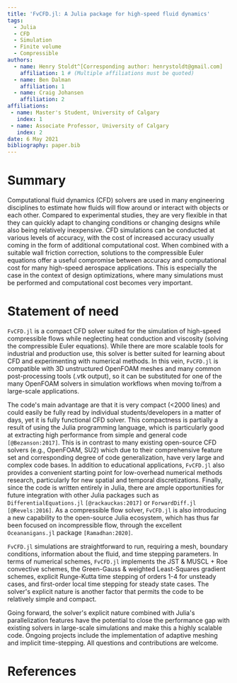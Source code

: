 ```yaml
---
title: 'FvCFD.jl: A Julia package for high-speed fluid dynamics'
tags:
  - Julia
  - CFD
  - Simulation
  - Finite volume
  - Compressible
authors:
  - name: Henry Stoldt^[Corresponding author: henrystoldt@gmail.com]
    affiliation: 1 # (Multiple affiliations must be quoted)
  - name: Ben Dalman
    affiliation: 1
  - name: Craig Johansen
    affiliation: 2
affiliations:
 - name: Master's Student, University of Calgary
   index: 1
 - name: Associate Professor, University of Calgary
   index: 2
date: 6 May 2021
bibliography: paper.bib
---
```


# Summary

Computational fluid dynamics (CFD) solvers are used in many engineering disciplines to estimate how fluids will flow around or interact with objects or each other.
Compared to experimental studies, they are very flexible in that they can quickly adapt to changing conditions or changing designs while also being relatively inexpensive.
CFD simulations can be conducted at various levels of accuracy, with the cost of increased accuracy usually coming in the form of additional computational cost.
When combined with a suitable wall friction correction, solutions to the compressible Euler equations offer a useful compromise between accuracy and computational cost for many high-speed aerospace applications.
This is especially the case in the context of design optimizations, where many simulations must be performed and computational cost becomes very important.

# Statement of need
`FvCFD.jl` is a compact CFD solver suited for the simulation of high-speed compressible flows while neglecting heat conduction and viscosity (solving the compressible Euler equations).
While there are more scalable tools for industrial and production use, this solver is better suited for learning about CFD and experimenting with numerical methods.
In this vein, `FvCFD.jl` is compatible with 3D unstructured OpenFOAM meshes and many common post-processing tools (.vtk output), so it can be substituted for one of the many OpenFOAM solvers in simulation workflows when moving to/from a large-scale applications.

The code's main advantage are that it is very compact (<2000 lines) and could easily be fully read by individual students/developers in a matter of days, yet it is fully functional CFD solver.
This compactness is partially a result of using the Julia programming language, which is particularly good at extracting high performance from simple and general code `[@Bezanson:2017]`.
This is in contrast to many existing open-source CFD solvers (e.g., OpenFOAM, SU2) which due to their comprehensive feature set and corresponding degree of code generalization, have very large and complex code bases.
In addition to educational applications, `FvCFD.jl` also provides a convenient starting point for low-overhead numerical methods research, particularly for new spatial and temporal discretizations.
Finally, since the code is written entirely in Julia, there are ample opportunities for future integration with other Julia packages such as `DifferentialEquations.jl` `[@rackauckas:2017]` or `ForwardDiff.jl` `[@Revels:2016]`.
As a compressible flow solver, `FvCFD.jl` is also introducing a new capability to the open-source Julia ecosystem, which has thus far been focused on incompressible flow, through the excellent `Oceananigans.jl` package `[Ramadhan:2020]`.

`FvCFD.jl` simulations are straightforward to run, requiring a mesh, boundary conditions, information about the fluid, and time stepping parameters.
In terms of numerical schemes, `FvCFD.jl` implements the JST \& MUSCL + Roe convective schemes, the Green-Gauss \& weighted Least-Squares gradient schemes, explicit Runge-Kutta time stepping of orders 1-4 for unsteady cases, and first-order local time stepping for steady state cases.
The solver's explicit nature is another factor that permits the code to be relatively simple and compact.

Going forward, the solver's explicit nature combined with Julia's parallelization features have the potential to close the performance gap with existing solvers in large-scale simulations and make this a highly scalable code.
Ongoing projects include the implementation of adaptive meshing and implicit time-stepping.
All questions and contributions are welcome.

# References